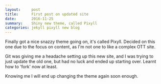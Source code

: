 ```yaml
---
layout:     post
title:      First post on updated site
date:       2016-11-25
summary:    Shiny new theme, called Pixyll
categories: jekyll pixyll new blog
---
```


Finally got a nice snazzy theme going on, it's called Pixyll. Decided on this one due to the focus on content, as I'm not one to like a complex OTT site.

Git was giving me a headache setting up this new site, and I was trying to just update the old one, but had no luck and ended up starting over. Learnt how to 'fork' now at least.

Knowing me I will end up changing the theme again soon enough.
